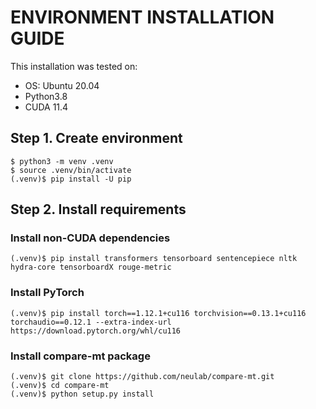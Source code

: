 # ENVIRONMENT INSTALLATION GUIDE
This installation was tested on:
* OS: Ubuntu 20.04
* Python3.8
* CUDA 11.4
## Step 1. Create environment
```
$ python3 -m venv .venv
$ source .venv/bin/activate
(.venv)$ pip install -U pip
```
## Step 2. Install requirements
### Install non-CUDA dependencies
```
(.venv)$ pip install transformers tensorboard sentencepiece nltk hydra-core tensorboardX rouge-metric
```
### Install PyTorch
```
(.venv)$ pip install torch==1.12.1+cu116 torchvision==0.13.1+cu116 torchaudio==0.12.1 --extra-index-url https://download.pytorch.org/whl/cu116
```
### Install compare-mt package
```
(.venv)$ git clone https://github.com/neulab/compare-mt.git
(.venv)$ cd compare-mt
(.venv)$ python setup.py install
```